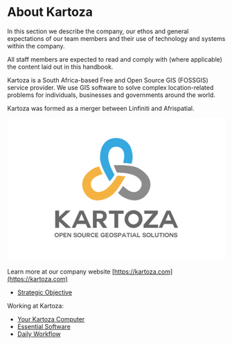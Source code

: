 # About Kartoza

In this section we describe the company, our ethos and general expectations of
our team members and their use of technology and systems within the company.

All staff members are expected to read and comply with (where applicable) the
content laid out in this handbook.

Kartoza is a South Africa-based Free and Open Source GIS (FOSSGIS) service provider. We use GIS software to solve complex location-related problems for individuals, businesses and governments around the world.

Kartoza was formed as a merger between Linfiniti and Afrispatial.

![kartoza logo](./assets/logo.svg)

Learn more at our company website [https://kartoza.com](https://kartoza.com)

* [Strategic Objective](./strategic_objective.md)

Working at Kartoza:

* [Your Kartoza Computer](./setting_up_your_computer.md)
* [Essential Software](./essential_software.md)
* [Daily Workflow](./../daily_workflow.md)
